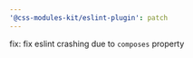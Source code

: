 ```yaml
---
'@css-modules-kit/eslint-plugin': patch
---
```


fix: fix eslint crashing due to `composes` property
